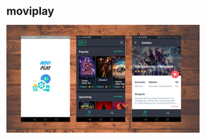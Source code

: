 # moviplay

![movieapp-screenshots_big_iphone_](https://github.com/damoviz/moviplay/blob/master/capture.png)
